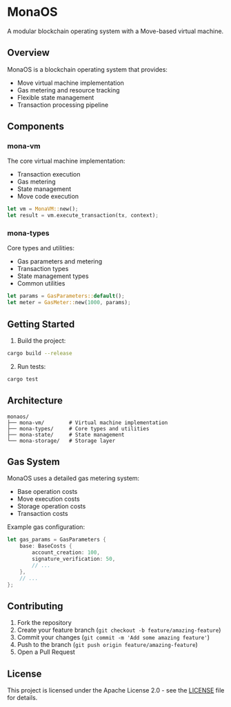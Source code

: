 # MonaOS

A modular blockchain operating system with a Move-based virtual machine.

## Overview

MonaOS is a blockchain operating system that provides:
- Move virtual machine implementation
- Gas metering and resource tracking
- Flexible state management
- Transaction processing pipeline

## Components

### mona-vm

The core virtual machine implementation:
- Transaction execution
- Gas metering
- State management
- Move code execution

```rust
let vm = MonaVM::new();
let result = vm.execute_transaction(tx, context);
```

### mona-types

Core types and utilities:
- Gas parameters and metering
- Transaction types
- State management types
- Common utilities

```rust
let params = GasParameters::default();
let meter = GasMeter::new(1000, params);
```

## Getting Started

1. Build the project:
```bash
cargo build --release
```

2. Run tests:
```bash
cargo test
```

## Architecture

```
monaos/
├── mona-vm/        # Virtual machine implementation
├── mona-types/     # Core types and utilities
├── mona-state/     # State management
└── mona-storage/   # Storage layer
```

## Gas System

MonaOS uses a detailed gas metering system:

- Base operation costs
- Move execution costs
- Storage operation costs
- Transaction costs

Example gas configuration:
```rust
let gas_params = GasParameters {
    base: BaseCosts {
        account_creation: 100,
        signature_verification: 50,
        // ...
    },
    // ...
};
```

## Contributing

1. Fork the repository
2. Create your feature branch (`git checkout -b feature/amazing-feature`)
3. Commit your changes (`git commit -m 'Add some amazing feature'`)
4. Push to the branch (`git push origin feature/amazing-feature`)
5. Open a Pull Request

## License

This project is licensed under the Apache License 2.0 - see the [LICENSE](LICENSE) file for details.



